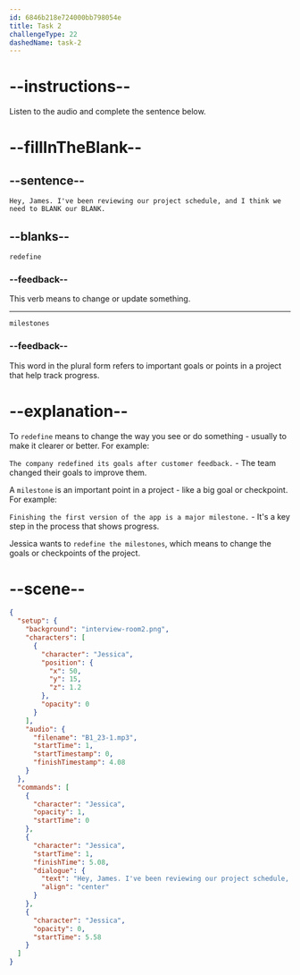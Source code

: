 ```yaml
---
id: 6846b218e724000bb798054e
title: Task 2
challengeType: 22
dashedName: task-2
---
```


<!-- (audio) Jessica: Hey, James. I've been reviewing our project schedule, and I think we need to redefine our milestones. -->

# --instructions--

Listen to the audio and complete the sentence below.

# --fillInTheBlank--

## --sentence--

`Hey, James. I've been reviewing our project schedule, and I think we need to BLANK our BLANK.`

## --blanks--

`redefine`

### --feedback--

This verb means to change or update something.

---

`milestones`

### --feedback--

This word in the plural form refers to important goals or points in a project that help track progress.

# --explanation--

To `redefine` means to change the way you see or do something - usually to make it clearer or better. For example:

`The company redefined its goals after customer feedback.` - The team changed their goals to improve them.

A `milestone` is an important point in a project - like a big goal or checkpoint. For example:

`Finishing the first version of the app is a major milestone.` - It's a key step in the process that shows progress.

Jessica wants to `redefine the milestones`, which means to change the goals or checkpoints of the project.

# --scene--

```json
{
  "setup": {
    "background": "interview-room2.png",
    "characters": [
      {
        "character": "Jessica",
        "position": {
          "x": 50,
          "y": 15,
          "z": 1.2
        },
        "opacity": 0
      }
    ],
    "audio": {
      "filename": "B1_23-1.mp3",
      "startTime": 1,
      "startTimestamp": 0,
      "finishTimestamp": 4.08
    }
  },
  "commands": [
    {
      "character": "Jessica",
      "opacity": 1,
      "startTime": 0
    },
    {
      "character": "Jessica",
      "startTime": 1,
      "finishTime": 5.08,
      "dialogue": {
        "text": "Hey, James. I've been reviewing our project schedule, and I think we need to redefine our milestones.",
        "align": "center"
      }
    },
    {
      "character": "Jessica",
      "opacity": 0,
      "startTime": 5.58
    }
  ]
}
```
